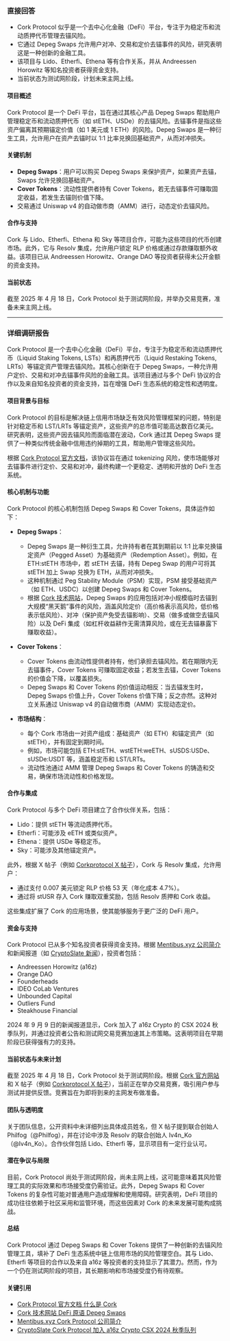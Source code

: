 ### 直接回答

- Cork Protocol 似乎是一个去中心化金融（DeFi）平台，专注于为稳定币和流动质押代币管理去锚风险。
- 它通过 Depeg Swaps 允许用户对冲、交易和定价去锚事件的风险，研究表明这是一种创新的金融工具。
- 该项目与 Lido、Etherfi、Ethena 等有合作关系，并从 Andreessen Horowitz 等知名投资者获得资金支持。
- 当前状态为测试网阶段，计划未来主网上线。

#### 项目概述
Cork Protocol 是一个 DeFi 平台，旨在通过其核心产品 Depeg Swaps 帮助用户管理稳定币和流动质押代币（如 stETH、USDe）的去锚风险。去锚事件是指这些资产偏离其预期锚定价值（如 1 美元或 1 ETH）的风险。Depeg Swaps 是一种衍生工具，允许用户在资产去锚时以 1:1 比率兑换回基础资产，从而对冲损失。

#### 关键机制
- **Depeg Swaps**：用户可以购买 Depeg Swaps 来保护资产，如果资产去锚，Swaps 允许兑换回基础资产。
- **Cover Tokens**：流动性提供者持有 Cover Tokens，若无去锚事件可赚取固定收益，若发生去锚则价值下降。
- 交易通过 Uniswap v4 的自动做市商（AMM）进行，动态定价去锚风险。

#### 合作与支持
Cork 与 Lido、Etherfi、Ethena 和 Sky 等项目合作，可能为这些项目的代币创建市场。此外，它与 Resolv 集成，允许用户锁定 RLP 价格或通过存款赚取额外收益。该项目已从 Andreessen Horowitz、Orange DAO 等投资者获得未公开金额的资金支持。

#### 当前状态
截至 2025 年 4 月 18 日，Cork Protocol 处于测试网阶段，并举办交易竞赛，准备未来主网上线。

---

### 详细调研报告

Cork Protocol 是一个去中心化金融（DeFi）平台，专注于为稳定币和流动质押代币（Liquid Staking Tokens, LSTs）和再质押代币（Liquid Restaking Tokens, LRTs）等锚定资产管理去锚风险。其核心创新在于 Depeg Swaps，一种允许用户定价、交易和对冲去锚事件风险的金融工具。该项目通过与多个 DeFi 协议的合作以及来自知名投资者的资金支持，旨在增强 DeFi 生态系统的稳定性和透明度。

#### 项目背景与目标
Cork Protocol 的目标是解决链上信用市场缺乏有效风险管理框架的问题，特别是针对稳定币和 LST/LRTs 等锚定资产，这些资产的总市值可能高达数百亿美元。研究表明，这些资产因去锚风险而面临潜在波动，Cork 通过其 Depeg Swaps 提供了一种类似传统金融中信用违约掉期的工具，帮助用户管理这些风险。

根据 [Cork Protocol 官方文档](https://docs.cork.tech/)，该协议旨在通过 tokenizing 风险，使市场能够对去锚事件进行定价、交易和对冲，最终构建一个更稳定、透明和开放的 DeFi 生态系统。

#### 核心机制与功能
Cork Protocol 的核心机制包括 Depeg Swaps 和 Cover Tokens，具体运作如下：

- **Depeg Swaps**：
  - Depeg Swaps 是一种衍生工具，允许持有者在其到期前以 1:1 比率兑换锚定资产（Pegged Asset）为基础资产（Redemption Asset）。例如，在 ETH:stETH 市场中，若 stETH 去锚，持有 Depeg Swap 的用户可将其 stETH 加上 Swap 兑换为 ETH，从而对冲损失。
  - 这种机制通过 Peg Stability Module（PSM）实现，PSM 接受基础资产（如 ETH、USDC）以创建 Depeg Swaps 和 Cover Tokens。
  - 根据 [Cork 技术网站](https://www.cork.tech/)，Depeg Swaps 的应用包括对冲小规模临时去锚到大规模“黑天鹅”事件的风险，涵盖风险定价（高价格表示高风险，低价格表示低风险）、对冲（保护资产免受去锚影响）、交易（做多或做空去锚风险）以及 DeFi 集成（如杠杆收益耕作无需清算风险，或在无去锚暴露下赚取收益）。

- **Cover Tokens**：
  - Cover Tokens 由流动性提供者持有，他们承担去锚风险。若在期限内无去锚事件，Cover Tokens 可赚取固定收益；若发生去锚，Cover Tokens 的价值会下降，以覆盖损失。
  - Depeg Swaps 和 Cover Tokens 的价值运动相反：当去锚发生时，Depeg Swaps 价值上升，Cover Tokens 价值下降；反之亦然。这种对立关系通过 Uniswap v4 的自动做市商（AMM）实现动态定价。

- **市场结构**：
  - 每个 Cork 市场由一对资产组成：基础资产（如 ETH）和锚定资产（如 stETH），并有固定到期时间。
  - 例如，市场可能包括 ETH:stETH、wstETH:weETH、sUSDS:USDe、sUSDe:USDT 等，涵盖稳定币和 LST/LRTs。
  - 流动性池通过 AMM 管理 Depeg Swaps 和 Cover Tokens 的铸造和交易，确保市场流动性和价格发现。

#### 合作与集成
Cork Protocol 与多个 DeFi 项目建立了合作伙伴关系，包括：
- Lido：提供 stETH 等流动质押代币。
- Etherfi：可能涉及 eETH 或类似资产。
- Ethena：提供 USDe 等稳定币。
- Sky：可能涉及其他锚定资产。

此外，根据 X 帖子（例如 [Corkprotocol X 帖子](https://x.com/Corkprotocol/status/1912838520768741673)），Cork 与 Resolv 集成，允许用户：
- 通过支付 0.007 美元锁定 RLP 价格 53 天（年化成本 4.7%）。
- 通过将 stUSR 存入 Cork 赚取双重奖励，包括 Resolv 质押和 Cork 收益。

这些集成扩展了 Cork 的应用场景，使其能够服务于更广泛的 DeFi 用户。

#### 资金与支持
Cork Protocol 已从多个知名投资者获得资金支持。根据 [Mentibus.xyz 公司简介](https://mentibus.xyz/companies/cork-protocol/) 和新闻报道（如 [CryptoSlate 新闻](https://cryptoslate.com/press-releases/cork-protocol-joins-a16z-cryptos-csx-fall-2024-cohort-with-investor-announcement-and-testnet-trading-competition/)），投资者包括：
- Andreessen Horowitz (a16z)
- Orange DAO
- Founderheads
- IDEO CoLab Ventures
- Unbounded Capital
- Outliers Fund
- Steakhouse Financial

2024 年 9 月 9 日的新闻报道显示，Cork 加入了 a16z Crypto 的 CSX 2024 秋季队列，并通过投资者公告和测试网交易竞赛加速其上市策略。这表明项目在早期阶段已获得强有力的支持。

#### 当前状态与未来计划
截至 2025 年 4 月 18 日，Cork Protocol 处于测试网阶段。根据 [Cork 官方网站](https://www.cork.tech/) 和 X 帖子（例如 [Corkprotocol X 帖子](https://x.com/Corkprotocol/status/1912838592411685275)），当前正在举办交易竞赛，吸引用户参与测试并提供反馈。竞赛旨在为即将到来的主网发布做准备。

#### 团队与透明度
关于团队信息，公开资料中未详细列出具体成员姓名，但 X 帖子提到联合创始人 Philfog（@Philfog），并在讨论中涉及 Resolv 的联合创始人 Iv4n_Ko（@Iv4n_Ko）。合作伙伴包括 Lido、Etherfi 等，显示项目有一定行业认可。

#### 潜在争议与局限
目前，Cork Protocol 尚处于测试网阶段，尚未主网上线，这可能意味着其风险管理工具的实际效果和市场接受度仍需验证。此外，Depeg Swaps 和 Cover Tokens 的复杂性可能对普通用户造成理解和使用障碍。研究表明，DeFi 项目的成功往往依赖于社区采用和监管环境，而这些因素对 Cork 的未来发展可能构成挑战。

#### 总结
Cork Protocol 通过 Depeg Swaps 和 Cover Tokens 提供了一种创新的去锚风险管理工具，填补了 DeFi 生态系统中链上信用市场的风险管理空白。其与 Lido、Etherfi 等项目的合作以及来自 a16z 等投资者的支持显示了其潜力。然而，作为一个仍在测试网阶段的项目，其长期影响和市场接受度仍有待观察。

#### 关键引用
- [Cork Protocol 官方文档 什么是 Cork](https://docs.cork.tech/)
- [Cork 技术网站 DeFi 原语 Depeg Swaps](https://www.cork.tech/)
- [Mentibus.xyz Cork Protocol 公司简介](https://mentibus.xyz/companies/cork-protocol/)
- [CryptoSlate Cork Protocol 加入 a16z Crypto CSX 2024 秋季队列](https://cryptoslate.com/press-releases/cork-protocol-joins-a16z-cryptos-csx-fall-2024-cohort-with-investor-announcement-and-testnet-trading-competition/)